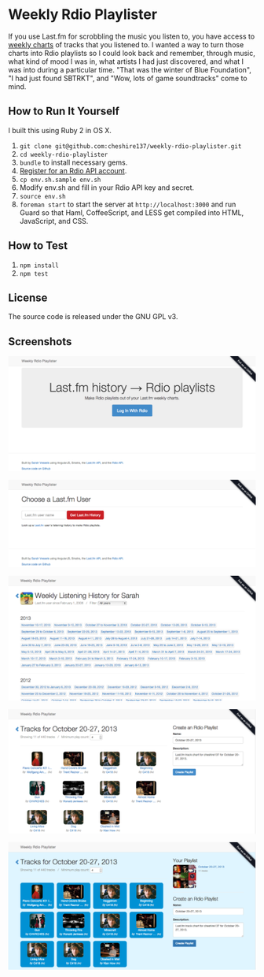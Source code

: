 # Weekly Rdio Playlister

If you use Last.fm for scrobbling the music you listen to, you have access to
[weekly charts](http://www.last.fm/api/show/user.getWeeklyTrackChart) of tracks
that you listened to. I wanted a way to turn those charts into Rdio playlists
so I could look back and remember, through music, what kind of mood I was in,
what artists I had just discovered, and what I was into during a particular
time. "That was the winter of Blue Foundation", "I had just found SBTRKT", and
"Wow, lots of game soundtracks" come to mind.

## How to Run It Yourself

I built this using Ruby 2 in OS X.

1. `git clone git@github.com:cheshire137/weekly-rdio-playlister.git`
2. `cd weekly-rdio-playlister`
3. `bundle` to install necessary gems.
4. [Register for an Rdio API account](https://secure.mashery.com/login/rdio.mashery.com/).
5. `cp env.sh.sample env.sh`
6. Modify env.sh and fill in your Rdio API key and secret.
7. `source env.sh`
8. `foreman start` to start the server at `http://localhost:3000` and run Guard so that Haml, CoffeeScript, and LESS get compiled into HTML, JavaScript,
and CSS.

## How to Test

1. `npm install`
2. `npm test`

## License

The source code is released under the GNU GPL v3.

## Screenshots

![Screenshot of Weekly Rdio Playlister](https://raw.githubusercontent.com/cheshire137/weekly-rdio-playlister/master/screenshot.png)

![Screenshot of Weekly Rdio Playlister](https://raw.githubusercontent.com/cheshire137/weekly-rdio-playlister/master/screenshot1.png)

![Screenshot of Weekly Rdio Playlister](https://raw.githubusercontent.com/cheshire137/weekly-rdio-playlister/master/screenshot2.png)

![Screenshot of Weekly Rdio Playlister](https://raw.githubusercontent.com/cheshire137/weekly-rdio-playlister/master/screenshot3.png)

![Screenshot of Weekly Rdio Playlister](https://raw.githubusercontent.com/cheshire137/weekly-rdio-playlister/master/screenshot4.png)
